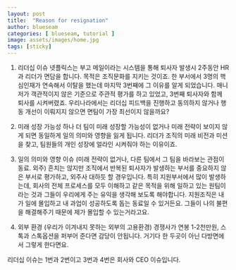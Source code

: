 ```yaml
---
layout: post
title:  "Reason for resignation"
author: blueseam
categories: [ blueseam, tutorial ]
image: assets/images/home.jpg
tags: [sticky]
---
```


1. 리더십 이슈
넷플릭스는 부고 메일이라는 시스템을 통해 퇴사자 발생시 2주동안 HR과 리더가 면담을 합니다. 목적은 조직문화를 지키는 것이죠.
한 부서에서 3명의 핵심인재가 연속해서 이탈을 했는데 마지막 3번째에 그 이유를 알게 되었습니다.
매니저가 객관적이지 않은 기준으로 주관적 평가를 하고 있었고, 3번째 퇴사자와 함께 퇴사를 시켜버렸죠.
우리나라에서는 리더십 피드백을 진행하고 동의하지 않거나 행동 개선이 이뤄지지 않으면 면팀이 가장 최선이지 않을까요?

2. 미래 성장 가능성
하나 더 팀이 미래 성장할 가능성이 없거나 미래 전략이 보이지 않게 되면 동일하게 일의 의미와 영향을 잃게 됩니다. 리더가 조직의 미래 비전과 미션을 찾고, 팀원들의 개인 성장에 얼라인 시켜줘야 하는 이유이죠.

3. 일의 의미와 영향 이슈
(미래 전략이 없거나, 다른 팀에서 그 팀을 바라보는 관점이 동료. 외주)
흔치는 않지만 조직에서 반복된 퇴사자가 발생하는 부서를 중요하지 않은 부서로 평가하고, 외주사 대하듯 할 경우입니다.
특히 지원부서에서 많이 발생하는데, 회사의 전체 프로세스를 모두 이해하고 같은 목적을 위해 일하고 있는 원팀이라는 것과 그들이 우리에게 주는 유익을 생각해 보도록 해야합니다.
지원조직은 내가 일에 몰입하고 내 과업이 성공하도록 돕는 동료일 수 있거든요. 그들이 나의 불편을 해결해주기 때문에 제가 몰입할 수 있는거라고요.

4. 외부 환경
(우리가 이겨내지 못하는 외부의 고용환경)
경쟁사가 연봉 1-2천만원, 스톡과 스톡옵션을 퍼부어 준다면 감당이 안됩니다.
거기다 한 두곳이 아닌 다방면에서 그렇게 한다면요.

리더십 이슈는 1번과 2번이고 3번과 4번은 회사와 CEO 이슈입니다.
